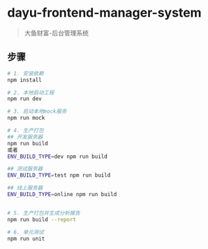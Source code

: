 # dayu-frontend-manager-system

> 大鱼财富-后台管理系统

## 步骤

``` bash
# 1. 安装依赖
npm install

# 2. 本地启动工程
npm run dev

# 3. 启动本地mock服务
npm run mock

# 4. 生产打包
## 开发服务器
npm run build
或者
ENV_BUILD_TYPE=dev npm run build

## 测试服务器
ENV_BUILD_TYPE=test npm run build

## 线上服务器
ENV_BUILD_TYPE=online npm run build


# 5. 生产打包并生成分析报告
npm run build --report

# 6. 单元测试
npm run unit
```